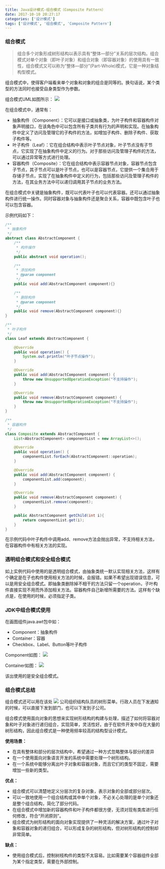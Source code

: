 ```yaml
---
title: Java设计模式-组合模式（Composite Pattern）
date: 2017-10-10 20:27:17
categories: ['设计模式']
tags: ['设计模式', '组合模式', 'Composite Pattern']
---
```


### 组合模式
> 组合多个对象形成树形结构以表示具有“整体—部分”关系的层次结构。组合模式对单个对象（即叶子对象）和组合对象（即容器对象）的使用具有一致性，组合模式又可以称为“整体—部分”(Part-Whole)模式，它是一种对象结构型模式。

组合模式中，使得客户端看来单个对象和对象的组合是同等的。换句话说，某个类型的方法同时也接受自身类型作为参数。

组合模式UML如图所示：
![](http://otxnth5wx.bkt.clouddn.com/20171010屏幕快照2017-10-10下午9.54.17.png)

在组合模式中，通常有：
* 抽象构件（Component）：它可以是接口或抽象类，为叶子构件和容器构件对象声明接口，在该角色中可以包含所有子类共有行为的声明和实现。在抽象构件中定义了访问及管理它的子构件的方法，如增加子构件、删除子构件、获取子构件等。
* 叶子构件（Leaf）：它在组合结构中表示叶子节点对象，叶子节点没有子节点，它实现了在抽象构件中定义的行为。对于那些访问及管理子构件的方法，可以通过异常等方式进行处理。
* 容器构件（Composite）：它在组合结构中表示容器节点对象，容器节点包含子节点，其子节点可以是叶子节点，也可以是容器节点，它提供一个集合用于存储子节点，实现了在抽象构件中定义的行为，包括那些访问及管理子构件的方法，在其业务方法中可以递归调用其子节点的业务方法。

在组合模式中关键是抽象构件，既可以代表叶子也可以代表容器。还可以通过抽象构件进行统一操作。同时容器对象与抽象构件还是聚合关系，容器中既包含叶子也可以包含容器。

示例代码如下：
```Java
/**
 * 抽象构件
 */
abstract class AbstractComponent {
    /**
     * 构件操作
     */
    public abstract void operation();

    /**
     * 添加构件
     * @param component
     */
    public void add(AbstractComponent component){}

    /**
     * 删除构件
     * @param component
     */
    public void remove(AbstractComponent component){}
}

/**
 * 叶子构件
 */
class Leaf extends AbstractComponent {

    @Override
    public void operation() {
        System.out.println("叶子节点操作");
    }

    @Override
    public void add(AbstractComponent component) {
        throw new UnsupportedOperationException("不支持操作");
    }

    @Override
    public void remove(AbstractComponent component) {
        throw new UnsupportedOperationException("不支持操作");
    }
}

/**
 * 容器构件
 */
class Composite extends AbstractComponent {
    List<AbstractComponent> componentList = new ArrayList<>();

    @Override
    public void operation() {
        componentList.forEach(AbstractComponent::operation);
    }

    @Override
    public void add(AbstractComponent component) {
        componentList.add(component);
    }

    @Override
    public void remove(AbstractComponent component) {
        componentList.remove(component);
    }

    public AbstractComponent getChild(int i){
        return componentList.get(i);
    }
}
```
在示例代码中叶子构件中调用add、remove方法会抛出异常，不支持相关方法，在容器构件中有相关方法的实现。
### 透明组合模式和安全组合模式
如上实例代码中使用的是透明组合模式，由抽象类统一默认实现相关方法，这样有个确定是在子也构件使用相关方法的时候，会报错。如果不希望出现错误信息，可以是用安全组合模式。即抽象类删除掉不相干的方法只留一个operation，子叶构件直接实现不用而外添加相关方法。容器构件自己新增所需要的方法。这样有个缺点是，在使用的时候，必须指定子类。
### JDK中组合模式使用
在画图组件java.awt包中如：
* Component：抽象构件
* Container：容器
* Checkbox、Label、Button等叶子构件

Component如图：
![](http://otxnth5wx.bkt.clouddn.com/20171010屏幕快照2017-10-10下午9.31.21.png)

Container如图：
![](http://otxnth5wx.bkt.clouddn.com/20171010屏幕快照2017-10-10下午9.32.06.png)

该出使用的是安全组合模式。

### 组合模式总结
组合模式还可以用在该处
![](http://otxnth5wx.bkt.clouddn.com/20171010屏幕快照2017-10-10下午9.45.34.png)
公司组织结构队员的树形菜单。行政人员在下发通知的时候，可以直接下发到部门，也可以下发到子公司。

组合模式使用面向对象的思想来实现树形结构的构建与处理，描述了如何将容器对象和叶子对象进行递归组合，实现简单，灵活性好。由于在软件开发中存在大量的树形结构，因此组合模式是一种使用频率较高的结构型设计模式。

**使用场景：**
* 在具有整体和部分的层次结构中，希望通过一种方式忽略整体与部分的差异
* 在一个使用面向对象语言开发的系统中需要处理一个树形结构。
* 在一个系统中能够分离出叶子对象和容器对象，而且它们的类型不固定，需要增加一些新的类型。

**优点：**
* 组合模式可以清楚地定义分层次的复杂对象，表示对象的全部或部分层次。
* 可以一致地使用一个组合结构或其中单个对象，不必关心处理的是单个对象还是整个组合结构，简化了部分代码。
* 在组合模式中增加新的容器构件和叶子构件都很方便，无须对现有类库进行任何修改，符合“开闭原则”。
* 组合模式为树形结构的面向对象实现提供了一种灵活的解决方案，通过叶子对象和容器对象的递归组合，可以形成复杂的树形结构，但对树形结构的控制却非常简单。

**缺点：**
* 使用组合模式后，控制树枝构件的类型不太容易。比如需要某个容器组件全部为某个指定类型，需要在外部控制。
